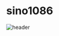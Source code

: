 # sino1086
![header](https://capsule-render.vercel.app/api?type=waving&desc=바르샤바조약기구&fontColor=A297BD)
